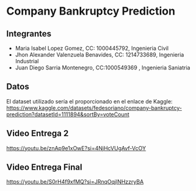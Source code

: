 # Company Bankruptcy Prediction
## Integrantes

 - Maria Isabel Lopez Gomez, CC: 1000445792, Ingenieria Civil 
 - Jhon Alexander Valenzuela Benavides, CC: 1214733689, Ingenieria Industrial 
 - Juan Diego Sarria Montenegro, CC:1000549369 , Ingenieria Saniatria
## Datos
El dataset utilizado sería el proporcionado en el enlace de Kaggle:
https://www.kaggle.com/datasets/fedesoriano/company-bankruptcy-prediction?datasetId=1111894&sortBy=voteCount

## Video Entrega 2
https://youtu.be/znAp9e1xOwE?si=4NjHcVUgAvf-VcOY

## Video Entrega Final
https://youtu.be/S0rH4f9xfMQ?si=JRnqOqjlNHzzryBA
